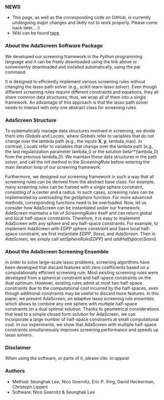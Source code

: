### NEWS
- This page, as well as the corresponding code on GitHub,
is currently undergoing major changes and likely not to work properly.
Please come back later... :)
- Wiki can be found [here](https://github.com/nicococo/AdaScreen/wiki)

### About the AdaScreen Software Package
We developed our screening framework in the _Python_ programming language
and it can be freely downloaded using the link above or conveniently
downloaded and installed automatically, using the _pip_ command.

It is designed to efficiently implement various screening rules without
changing the lasso path solver (e.g., scikit-learn lasso solver).
Even though different screening rules require different constraints
and equations, they all share common data structures; thus, we wrap all
of them into a single framework. An advantage of this approach is that
the lasso path solver needs to interact with only one abstract class for
screening rules.

### AdaScreen Structure
To systematically manage data structures involved in screening, we divide
them into _Globals_ and _Locals_, where _Globals_ refer to variables that
do not change over the lambda path (e.g., the inputs **X**, **y**, lambda_max).
In contrast, _Locals_ refer to variables that change over the lambda path
(e.g., the last regularization parameter lambda_0 or the solution beta^*(lambda_0)
from the previous lambda_0). We maintain these data structures in the path solver,
and call the _init_ method in the _ScreeningRule_ before entering the
main iteration loop of our screening framework.

Furthermore, we designed our screening framework in such a way that
all screening rules can be derived from the abstract base class. For example,
many screening rules can be framed with a single sphere constraint,
consisting of a center and a radius. In such cases, screening rules can be
implemented by overloading the _getSphere_ function. For more advanced methods,
corresponding functions need to be overloaded. Now, let us consider how AdaScreen
can be instantiated under our framework. _AdaScreen_ maintains a list of
_ScreeningRules_ itself and can return global and local half-space constraints.
Therefore, it is easy to implement AdaScreen with any sphere and any half-space
constraints. For example, to implement AdaScreen with EDPP sphere constraint
and Sasvi local half-space constraint, we first instantiate _EDPP_, _Sasvi_,
and _AdaScreen_. Then in _AdaScreen_, we simply call _setSphereRule(EDPP)_
and _addHalfspace(Sasvi)_.

### About the AdaScreen Screening Ensemble
In order to solve large-scale lasso problems, screening algorithms have been
developed that discard features with zero coefficients based on a computationally
efficient screening rule. Most existing screening rules were developed from
a spherical constraint and half-space constraints on the dual optimum. However,
existing rules admit at most two half-space constraints due to the computational
cost incurred by the half-spaces, even though additional constraints may be useful
to discard more features. In this paper, we present AdaScreen, an adaptive lasso
screening rule ensemble, which allows to combine any one sphere with multiple
half-space constraints on a dual optimal solution. Thanks to geometrical considerations
that lead to a simple closed form solution for AdaScreen, we can incorporate a large
number of half-space constraints at small computational cost. In our experiments,
we show that AdaScreen with multiple half-space constraints simultaneously improves
screening performance and speeds up lasso solvers.

### Disclaimer
When using the software, or parts of it, please cite:
_to appear_

### Authors
- Method: Seunghak Lee, Nico Goernitz, Eric P. Xing, David Heckerman, Christoph Lippert
- Software: Nico Goernitz & Seunghak Lee